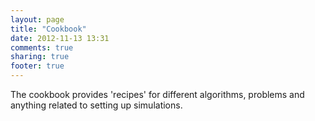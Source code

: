 ```yaml
---
layout: page
title: "Cookbook"
date: 2012-11-13 13:31
comments: true
sharing: true
footer: true
---
```


The cookbook provides 'recipes' for different algorithms, problems and anything
related to setting up simulations.
